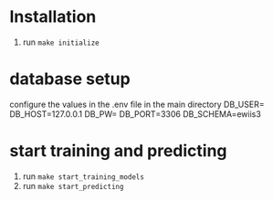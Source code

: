 # Installation
1. run `make initialize`

# database setup
configure the values in the .env file in the main directory
DB_USER=<user>
DB_HOST=127.0.0.1
DB_PW=<password>
DB_PORT=3306
DB_SCHEMA=ewiis3

# start training and predicting
1. run `make start_training_models`
2. run `make start_predicting`
